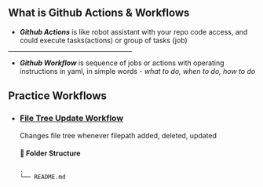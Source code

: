 ## What is Github Actions & Workflows

- ___Github Actions___ is like robot assistant with your repo code access, and could execute tasks(actions) or group of tasks (job)
<hr width='50%'>

- ___Github Workflow___ is sequence of jobs or actions with operating instructions in yaml, in simple words - *what to do, when to do, how to do* 

## Practice Workflows

- ### [File Tree Update Workflow](.github/workflows/update-readme-tree.yml)
    Changes file tree whenever filepath added, deleted, updated
    
  #### 📁 Folder Structure
  <!-- TREE START HERE -->
  ```
  .
  └── README.md
  ```
  <!-- TREE ENDS HERE -->





